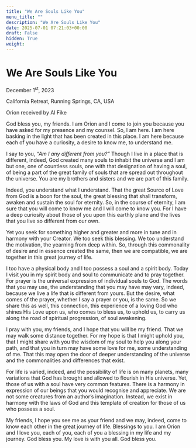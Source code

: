 ```yaml
---
title: "We Are Souls Like You"
menu_title: ""
description: "We Are Souls Like You"
date: 2025-07-01 07:21:03+00:00
draft: False
hidden: True
weight:
---
```

# We Are Souls Like You

December 1<sup>st</sup>, 2023

California Retreat, Running Springs, CA, USA

Orion received by Al Fike

God bless you, my friends. I am Orion and I come to join you because you have asked for my presence and my counsel. So, I am here. I am here basking in the light that has been created in this place. I am here because each of you have a curiosity, a desire to know me, to understand me.

I say to you, *“Am I any different from you?”* Though I live in a place that is different, indeed, God created many souls to inhabit the universe and I am but one, one of countless souls, one with that designation of having a soul, of being a part of the great family of souls that are spread out throughout the universe. You are my brothers and sisters and we are part of this family.

Indeed, you understand what I understand. That the great Source of Love from God is a boon for the soul, the great blessing that shall transform, awaken and sustain the soul for eternity. So, in the course of eternity, I am sure that you will come to know me and I will come to know you. For I have a deep curiosity about those of you upon this earthly plane and the lives that you live so different from our own.

Yet you seek for something higher and greater and more in tune and in harmony with your Creator. We too seek this blessing. We too understand the motivation, the yearning from deep within. So, through this commonality of desire and in essence created the same, then we are compatible, we are together in this great journey of life.

I too have a physical body and I too possess a soul and a spirit body. Today I visit you in my spirit body and soul to communicate and to pray together. For prayer is the universal expression of individual souls to God. The words that you may use, the understanding that you may have may vary, indeed, because we live a life that is different from yours. But the desire, what comes of the prayer, whether I say a prayer or you, is the same. So we share this as well, this connection, this experience of a loving God who shines His Love upon us, who comes to bless us, to uphold us, to carry us along the road of spiritual progression, of soul awakening.

 I pray with you, my friends, and I hope that you will be my friend. That we may walk some distance together. For my hope is that I might uphold you, that I might share with you the wisdom of my soul to help you along your path, and that you in turn may have some love for me, some understanding of me. That this may open the door of deeper understanding of the universe and the commonalities and differences that exist.

For life is varied, indeed, and the possibility of life is on many planets, many variations that God has brought and allowed to flourish in His universe. Yet, those of us with a soul have very common features. There is a harmony in expression of our beings that you would recognise and appreciate. We are not some creatures from an author’s imagination. Instead, we exist in harmony with the laws of God and this template of creation for those of us who possess a soul.

My friends, I hope you see me as your friend and we may, indeed, come to know each other in the great journey of life. Blessings to you. I am Orion and I love you, each of you, each of you a blessing in my life and my journey. God bless you. My love is with you all. God bless you.
